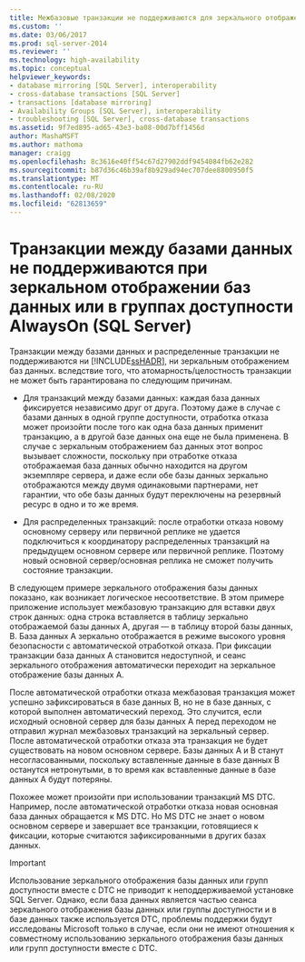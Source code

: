 ```yaml
---
title: Межбазовые транзакции не поддерживаются для зеркального отображения базы данных или группы доступности AlwaysOn (SQL Server) | Документация Майкрософт
ms.custom: ''
ms.date: 03/06/2017
ms.prod: sql-server-2014
ms.reviewer: ''
ms.technology: high-availability
ms.topic: conceptual
helpviewer_keywords:
- database mirroring [SQL Server], interoperability
- cross-database transactions [SQL Server]
- transactions [database mirroring]
- Availability Groups [SQL Server], interoperability
- troubleshooting [SQL Server], cross-database transactions
ms.assetid: 9f7ed895-ad65-43e3-ba08-00d7bff1456d
author: MashaMSFT
ms.author: mathoma
manager: craigg
ms.openlocfilehash: 8c3616e40ff54c67d27902ddf9454084fb62e282
ms.sourcegitcommit: b87d36c46b39af8b929ad94ec707dee8800950f5
ms.translationtype: MT
ms.contentlocale: ru-RU
ms.lasthandoff: 02/08/2020
ms.locfileid: "62813659"
---
```

# <a name="cross-database-transactions-not-supported-for-database-mirroring-or-alwayson-availability-groups-sql-server"></a>Транзакции между базами данных не поддерживаются при зеркальном отображении баз данных или в группах доступности AlwaysOn (SQL Server)
  Транзакции между базами данных и распределенные транзакции не поддерживаются ни [!INCLUDE[ssHADR](../../../includes/sshadr-md.md)], ни зеркальным отображением баз данных. вследствие того, что атомарность/целостность транзакции не может быть гарантирована по следующим причинам.  
  
-   Для транзакций между базами данных: каждая база данных фиксируется независимо друг от друга. Поэтому даже в случае с базами данных в одной группе доступности, отработка отказа может произойти после того как одна база данных применит транзакцию, а в другой базе данных она еще не была применена. В случае с зеркальным отображением баз данных этот вопрос вызывает сложности, поскольку при отработке отказа отображаемая база данных обычно находится на другом экземпляре сервера, и даже если обе базы данных зеркально отображаются между двумя одинаковыми партнерами, нет гарантии, что обе базы данных будут переключены на резервный ресурс в одно и то же время.  
  
-   Для распределенных транзакций: после отработки отказа новому основному серверу или первичной реплике не удается подключиться к координатору распределенных транзакций на предыдущем основном сервере или первичной реплике. Поэтому новый основной сервер/основная реплика не сможет получить состояние транзакции.  
  
 В следующем примере зеркального отображения базы данных показано, как возникает логическое несоответствие. В этом примере приложение использует межбазовую транзакцию для вставки двух строк данных: одна строка вставляется в таблицу зеркально отображаемой базы данных A, другая — в таблицу второй базы данных, B. База данных A зеркально отображается в режиме высокого уровня безопасности с автоматической отработкой отказа. При фиксации транзакции база данных A становится недоступной, и сеанс зеркального отображения автоматически переходит на зеркальное отображение базы данных A.  
  
 После автоматической отработки отказа межбазовая транзакция может успешно зафиксироваться в базе данных B, но не в базе данных, с которой выполнен автоматический переход. Это случится, если исходный основной сервер для базы данных А перед переходом не отправил журнал межбазовых транзакций на зеркальный сервер. После автоматической отработки отказа эта транзакция не будет существовать на новом основном сервере. Базы данных A и B станут несогласованными, поскольку вставленные данные в базе данных B останутся нетронутыми, в то время как вставленные данные в базе данных A будут потеряны.  
  
 Похожее может произойти при использовании транзакций MS DTC. Например, после автоматической отработки отказа новая основная база данных обращается к MS DTC. Но MS DTC не знает о новом основном сервере и завершает все транзакции, готовящиеся к фиксации, которые считаются зафиксированными в других базах данных.  
  
> [!IMPORTANT]  
>  Использование зеркального отображения базы данных или групп доступности вместе с DTC не приводит к неподдерживаемой установке SQL Server. Однако, если база данных является частью сеанса зеркального отображения базы данных или группы доступности и в базе данных также используется DTC, проблемы поддержки будут исследованы Microsoft только в случае, если они не имеют отношения к совместному использованию зеркального отображения базы данных или групп доступности вместе с DTC.  
  
  
